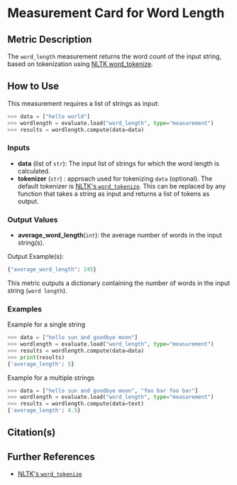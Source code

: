# Measurement Card for Word Length


## Metric Description

The `word_length` measurement returns the word count of the input string, based on tokenization using [NLTK word_tokenize](https://www.nltk.org/api/nltk.tokenize.html).

## How to Use

This measurement requires a list of strings as input:

```python
>>> data = ["hello world"]
>>> wordlength = evaluate.load("word_length", type="measurement")
>>> results = wordlength.compute(data=data)
```

### Inputs
- **data** (list of `str`): The input list of strings for which the word length is calculated.
- **tokenizer** (`str`) : approach used for tokenizing `data` (optional). The default tokenizer is [NLTK's `word_tokenize`](https://www.nltk.org/api/nltk.tokenize.html). This can be replaced by any function that takes a string as input and returns a list of tokens as output.

### Output Values
- **average_word_length**(`int`): the average number of words in the input string(s).

Output Example(s):

```python
{"average_word_length": 245}
```

This metric outputs a dictionary containing the number of words in the input string (`word length`).

### Examples

Example for a single string

```python
>>> data = ["hello sun and goodbye moon"]
>>> wordlength = evaluate.load("word_length", type="measurement")
>>> results = wordlength.compute(data=data)
>>> print(results)
{'average_length': 5}
```

Example for a multiple strings
```python
>>> data = ["hello sun and goodbye moon", "foo bar foo bar"]
>>> wordlength = evaluate.load("word_length", type="measurement")
>>> results = wordlength.compute(data=text)
{'average_length': 4.5}
```

## Citation(s)


## Further References
- [NLTK's `word_tokenize`](https://www.nltk.org/api/nltk.tokenize.html)
